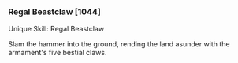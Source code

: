 ### Regal Beastclaw [1044]

Unique Skill: Regal Beastclaw

Slam the hammer into the ground, rending the land asunder with the armament's five bestial claws.